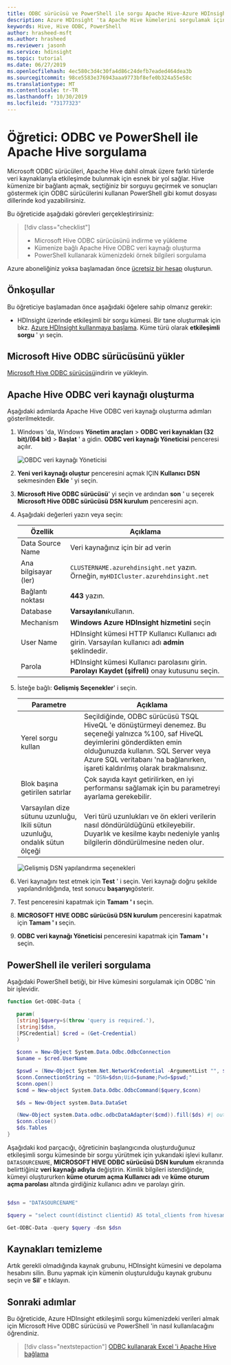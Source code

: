 ```yaml
---
title: ODBC sürücüsü ve PowerShell ile sorgu Apache Hive-Azure HDInsight
description: Azure HDInsight 'ta Apache Hive kümelerini sorgulamak için Microsoft Hive ODBC sürücüsünü ve PowerShell 'i kullanın.
keywords: Hive, Hive ODBC, PowerShell
author: hrasheed-msft
ms.author: hrasheed
ms.reviewer: jasonh
ms.service: hdinsight
ms.topic: tutorial
ms.date: 06/27/2019
ms.openlocfilehash: 4ec580c3d4c30fa4d86c24defb7eaded464dea3b
ms.sourcegitcommit: 98ce5583e376943aaa9773bf8efe0b324a55e58c
ms.translationtype: MT
ms.contentlocale: tr-TR
ms.lasthandoff: 10/30/2019
ms.locfileid: "73177323"
---
```

# <a name="tutorial-query-apache-hive-with-odbc-and-powershell"></a>Öğretici: ODBC ve PowerShell ile Apache Hive sorgulama

Microsoft ODBC sürücüleri, Apache Hive dahil olmak üzere farklı türlerde veri kaynaklarıyla etkileşimde bulunmak için esnek bir yol sağlar. Hive kümenize bir bağlantı açmak, seçtiğiniz bir sorguyu geçirmek ve sonuçları göstermek için ODBC sürücülerini kullanan PowerShell gibi komut dosyası dillerinde kod yazabilirsiniz.

Bu öğreticide aşağıdaki görevleri gerçekleştirirsiniz:

> [!div class="checklist"]
> * Microsoft Hive ODBC sürücüsünü indirme ve yükleme
> * Kümenize bağlı Apache Hive ODBC veri kaynağı oluşturma
> * PowerShell kullanarak kümenizdeki örnek bilgileri sorgulama

Azure aboneliğiniz yoksa başlamadan önce [ücretsiz bir hesap](https://azure.microsoft.com/free/?WT.mc_id=A261C142F) oluşturun.

## <a name="prerequisites"></a>Önkoşullar

Bu öğreticiye başlamadan önce aşağıdaki öğelere sahip olmanız gerekir:

* HDInsight üzerinde etkileşimli bir sorgu kümesi. Bir tane oluşturmak için bkz. [Azure HDInsight kullanmaya başlama](../hdinsight-hadoop-provision-linux-clusters.md). Küme türü olarak **etkileşimli sorgu** ' yı seçin.

## <a name="install-microsoft-hive-odbc-driver"></a>Microsoft Hive ODBC sürücüsünü yükler

[Microsoft Hive ODBC sürücüsü](https://www.microsoft.com/download/details.aspx?id=40886)indirin ve yükleyin.

## <a name="create-apache-hive-odbc-data-source"></a>Apache Hive ODBC veri kaynağı oluşturma

Aşağıdaki adımlarda Apache Hive ODBC veri kaynağı oluşturma adımları gösterilmektedir.

1. Windows 'da, Windows **Yönetim araçları** > **ODBC veri kaynakları (32 bit)/(64 bit)**  > **Başlat** ' a gidin.  **ODBC veri kaynağı Yöneticisi** penceresi açılır.

    ![OBDC veri kaynağı Yöneticisi](./media/apache-hive-query-odbc-driver-powershell/hive-odbc-driver-dsn-setup.png "ODBC veri kaynağı Yöneticisi 'ni kullanarak bir DSN yapılandırma")

1. **Yeni veri kaynağı oluştur** penceresini açmak IÇIN **Kullanıcı DSN** sekmesinden **Ekle** ' yi seçin.

1. **Microsoft Hive ODBC sürücüsü**' yi seçin ve ardından **son** ' u seçerek **Microsoft Hive ODBC sürücüsü DSN kurulum** penceresini açın.

1. Aşağıdaki değerleri yazın veya seçin:

   | Özellik | Açıklama |
   | --- | --- |
   |  Data Source Name |Veri kaynağınız için bir ad verin |
   |  Ana bilgisayar (ler) |`CLUSTERNAME.azurehdinsight.net` yazın. Örneğin, `myHDICluster.azurehdinsight.net` |
   |  Bağlantı noktası |**443** yazın.|
   |  Database |**Varsayılanı**kullanın. |
   |  Mechanism |**Windows Azure HDInsight hizmetini** seçin |
   |  User Name |HDInsight kümesi HTTP Kullanıcı Kullanıcı adı girin. Varsayılan kullanıcı adı **admin** şeklindedir. |
   |  Parola |HDInsight kümesi Kullanıcı parolasını girin. **Parolayı Kaydet (şifreli)** onay kutusunu seçin.|

1. İsteğe bağlı: **Gelişmiş Seçenekler**' i seçin.  

   | Parametre | Açıklama |
   | --- | --- |
   |  Yerel sorgu kullan |Seçildiğinde, ODBC sürücüsü TSQL HiveQL 'e dönüştürmeyi denemez. Bu seçeneği yalnızca %100, saf HiveQL deyimlerini gönderdikten emin olduğunuzda kullanın. SQL Server veya Azure SQL veritabanı 'na bağlanırken, işareti kaldırılmış olarak bırakmalısınız. |
   |  Blok başına getirilen satırlar |Çok sayıda kayıt getirilirken, en iyi performansı sağlamak için bu parametreyi ayarlama gerekebilir. |
   |  Varsayılan dize sütunu uzunluğu, Ikili sütun uzunluğu, ondalık sütun ölçeği |Veri türü uzunlukları ve ön ekleri verilerin nasıl döndürüldüğünü etkileyebilir. Duyarlık ve kesilme kaybı nedeniyle yanlış bilgilerin döndürülmesine neden olur. |

    ![Gelişmiş DSN yapılandırma seçenekleri](./media/apache-hive-query-odbc-driver-powershell/odbc-data-source-advanced-options.png "Gelişmiş DSN yapılandırma seçenekleri")

1. Veri kaynağını test etmek için **Test** ' i seçin. Veri kaynağı doğru şekilde yapılandırıldığında, test sonucu **başarıyı**gösterir.  

1. Test penceresini kapatmak için **Tamam ' ı** seçin.  

1. **MICROSOFT HIVE ODBC sürücüsü DSN kurulum** penceresini kapatmak için **Tamam ' ı** seçin.  

1. **ODBC veri kaynağı Yöneticisi** penceresini kapatmak için **Tamam ' ı** seçin.  

## <a name="query-data-with-powershell"></a>PowerShell ile verileri sorgulama

Aşağıdaki PowerShell betiği, bir Hive kümesini sorgulamak için ODBC 'nin bir işlevidir.

```powershell
function Get-ODBC-Data {

   param(
   [string]$query=$(throw 'query is required.'),
   [string]$dsn,  
   [PSCredential] $cred = (Get-Credential)  
   )

   $conn = New-Object System.Data.Odbc.OdbcConnection
   $uname = $cred.UserName

   $pswd = (New-Object System.Net.NetworkCredential -ArgumentList "", $cred.Password).Password
   $conn.ConnectionString = "DSN=$dsn;Uid=$uname;Pwd=$pswd;"
   $conn.open()
   $cmd = New-object System.Data.Odbc.OdbcCommand($query,$conn)

   $ds = New-Object system.Data.DataSet

   (New-Object system.Data.odbc.odbcDataAdapter($cmd)).fill($ds) #| out-null
   $conn.close()
   $ds.Tables
}
```

Aşağıdaki kod parçacığı, öğreticinin başlangıcında oluşturduğunuz etkileşimli sorgu kümesinde bir sorgu yürütmek için yukarıdaki işlevi kullanır. `DATASOURCENAME`, **MICROSOFT HIVE ODBC sürücüsü DSN kurulum** ekranında belirttiğiniz **veri kaynağı adıyla** değiştirin. Kimlik bilgileri istendiğinde, kümeyi oluştururken **küme oturum açma Kullanıcı adı** ve **küme oturum açma parolası** altında girdiğiniz kullanıcı adını ve parolayı girin.

```powershell

$dsn = "DATASOURCENAME"

$query = "select count(distinct clientid) AS total_clients from hivesampletable"

Get-ODBC-Data -query $query -dsn $dsn
```

## <a name="clean-up-resources"></a>Kaynakları temizleme

Artık gerekli olmadığında kaynak grubunu, HDInsight kümesini ve depolama hesabını silin. Bunu yapmak için kümenin oluşturulduğu kaynak grubunu seçin ve **Sil**' e tıklayın.

## <a name="next-steps"></a>Sonraki adımlar

Bu öğreticide, Azure HDInsight etkileşimli sorgu kümenizdeki verileri almak için Microsoft Hive ODBC sürücüsü ve PowerShell 'in nasıl kullanılacağını öğrendiniz.

> [!div class="nextstepaction"]
> [ODBC kullanarak Excel 'i Apache Hive bağlama](../hadoop/apache-hadoop-connect-excel-hive-odbc-driver.md)
